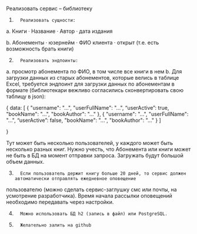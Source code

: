 Реализовать cервис – библиотеку

1.       Реализовать сущности:

a.       Книги
·  Название
·  Автор
·  дата издания

b.       Абонементы
·  юзернейм
·  ФИО клиента
·  открыт (т.е. есть возможность брать книги)


2.       Реализовать эндпоинты:

a.       просмотр абонемента по ФИО, в том числе все книги в нем
b.       Для загрузки данных из старых абонементов, которые велись в таблице Excel, 
требуется эндпоинт для загрузки данных по абонементам в формате 
(библиотекари вежливо согласились сконвертировать свою таблицу в json):

{
    data: [
        {
            "username": "...",
            "userFullName": "...",
            “userActive”: true,
            "bookName": "...",
            "bookAuthor": "..."
        },
        {
            "username": "...",
            "userFullName": "...",
            “userActive”: false,
            "bookName": "...",
            "bookAuthor": "..."
        }
    ]

}

Тут может быть несколько пользователей, у каждого может быть несколько разных книг. 
Нужно учесть, что Абонемента или книги может не быть в БД на момент отправки запроса. 
Загружать будут большой объем данных.


3.       Если пользователь держит книгу больше 20 дней, то сервис должен автоматически отправлять ежедневное оповещение 
пользователю (можно сделать сервис-заглушку смс или почты, на усмотрение разработчика). 
Время начала рассылки оповещений необходимо передавать через настройки.

4.       Можно использовать БД h2 (запись в файл) или PostgreSQL.

5.       Желательно залить на github